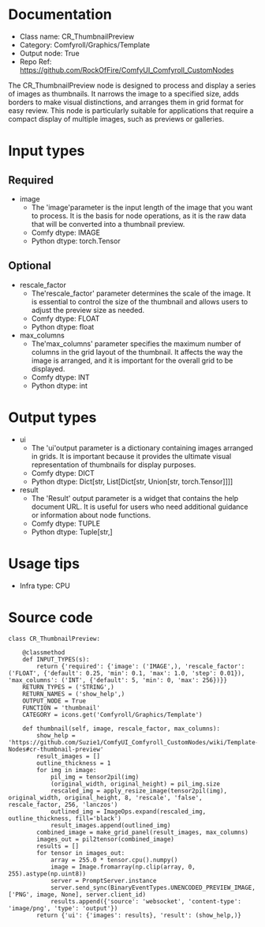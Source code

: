 # Documentation
- Class name: CR_ThumbnailPreview
- Category: Comfyroll/Graphics/Template
- Output node: True
- Repo Ref: https://github.com/RockOfFire/ComfyUI_Comfyroll_CustomNodes

The CR_ThumbnailPreview node is designed to process and display a series of images as thumbnails. It narrows the image to a specified size, adds borders to make visual distinctions, and arranges them in grid format for easy review. This node is particularly suitable for applications that require a compact display of multiple images, such as previews or galleries.

# Input types
## Required
- image
    - The 'image'parameter is the input length of the image that you want to process. It is the basis for node operations, as it is the raw data that will be converted into a thumbnail preview.
    - Comfy dtype: IMAGE
    - Python dtype: torch.Tensor
## Optional
- rescale_factor
    - The'rescale_factor' parameter determines the scale of the image. It is essential to control the size of the thumbnail and allows users to adjust the preview size as needed.
    - Comfy dtype: FLOAT
    - Python dtype: float
- max_columns
    - The'max_columns' parameter specifies the maximum number of columns in the grid layout of the thumbnail. It affects the way the image is arranged, and it is important for the overall grid to be displayed.
    - Comfy dtype: INT
    - Python dtype: int

# Output types
- ui
    - The 'ui'output parameter is a dictionary containing images arranged in grids. It is important because it provides the ultimate visual representation of thumbnails for display purposes.
    - Comfy dtype: DICT
    - Python dtype: Dict[str, List[Dict[str, Union[str, torch.Tensor]]]]
- result
    - The 'Result' output parameter is a widget that contains the help document URL. It is useful for users who need additional guidance or information about node functions.
    - Comfy dtype: TUPLE
    - Python dtype: Tuple[str,]

# Usage tips
- Infra type: CPU

# Source code
```
class CR_ThumbnailPreview:

    @classmethod
    def INPUT_TYPES(s):
        return {'required': {'image': ('IMAGE',), 'rescale_factor': ('FLOAT', {'default': 0.25, 'min': 0.1, 'max': 1.0, 'step': 0.01}), 'max_columns': ('INT', {'default': 5, 'min': 0, 'max': 256})}}
    RETURN_TYPES = ('STRING',)
    RETURN_NAMES = ('show_help',)
    OUTPUT_NODE = True
    FUNCTION = 'thumbnail'
    CATEGORY = icons.get('Comfyroll/Graphics/Template')

    def thumbnail(self, image, rescale_factor, max_columns):
        show_help = 'https://github.com/Suzie1/ComfyUI_Comfyroll_CustomNodes/wiki/Template-Nodes#cr-thumbnail-preview'
        result_images = []
        outline_thickness = 1
        for img in image:
            pil_img = tensor2pil(img)
            (original_width, original_height) = pil_img.size
            rescaled_img = apply_resize_image(tensor2pil(img), original_width, original_height, 8, 'rescale', 'false', rescale_factor, 256, 'lanczos')
            outlined_img = ImageOps.expand(rescaled_img, outline_thickness, fill='black')
            result_images.append(outlined_img)
        combined_image = make_grid_panel(result_images, max_columns)
        images_out = pil2tensor(combined_image)
        results = []
        for tensor in images_out:
            array = 255.0 * tensor.cpu().numpy()
            image = Image.fromarray(np.clip(array, 0, 255).astype(np.uint8))
            server = PromptServer.instance
            server.send_sync(BinaryEventTypes.UNENCODED_PREVIEW_IMAGE, ['PNG', image, None], server.client_id)
            results.append({'source': 'websocket', 'content-type': 'image/png', 'type': 'output'})
        return {'ui': {'images': results}, 'result': (show_help,)}
```